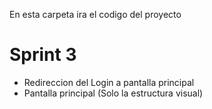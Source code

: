 En esta carpeta ira el codigo del proyecto 

# Sprint 3

- Redireccion del Login a pantalla principal 
- Pantalla principal (Solo la estructura visual)

